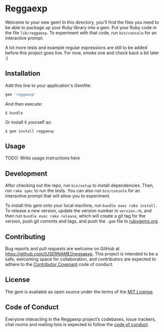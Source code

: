 # Reggaexp

Welcome to your new gem! In this directory, you'll find the files you need to be able to package up your Ruby library into a gem. Put your Ruby code in the file `lib/reggaexp`. To experiment with that code, run `bin/console` for an interactive prompt.

A lot more tests and example regular expressions are still to be added before this project goes live.
For now, smoke one and check back a bit later :)

## Installation

Add this line to your application's Gemfile:

```ruby
gem 'reggaexp'
```

And then execute:

    $ bundle

Or install it yourself as:

    $ gem install reggaexp

## Usage

TODO: Write usage instructions here

## Development

After checking out the repo, run `bin/setup` to install dependencies. Then, run `rake spec` to run the tests. You can also run `bin/console` for an interactive prompt that will allow you to experiment.

To install this gem onto your local machine, run `bundle exec rake install`. To release a new version, update the version number in `version.rb`, and then run `bundle exec rake release`, which will create a git tag for the version, push git commits and tags, and push the `.gem` file to [rubygems.org](https://rubygems.org).

## Contributing

Bug reports and pull requests are welcome on GitHub at https://github.com/[USERNAME]/reggaexp. This project is intended to be a safe, welcoming space for collaboration, and contributors are expected to adhere to the [Contributor Covenant](http://contributor-covenant.org) code of conduct.

## License

The gem is available as open source under the terms of the [MIT License](https://opensource.org/licenses/MIT).

## Code of Conduct

Everyone interacting in the Reggaexp project’s codebases, issue trackers, chat rooms and mailing lists is expected to follow the [code of conduct](https://github.com/[USERNAME]/reggaexp/blob/master/CODE_OF_CONDUCT.md).

